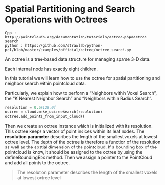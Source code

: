 # Spatial Partitioning and Search Operations with Octrees

    Cpp : http://pointclouds.org/documentation/tutorials/octree.php#octree-search    
    python : https://github.com/strawlab/python-pcl/blob/master/examples/official/octree/octree_search.py

An octree is a tree-based data structure for managing sparse 3-D data. 

Each internal node has exactly eight children. 

In this tutorial we will learn how to use the octree for spatial partitioning and neighbor search within pointcloud data. 

Particularly, we explain how to perform a “Neighbors within Voxel Search”, the “K Nearest Neighbor Search” and “Neighbors within Radius Search”.





```python
resolution = 0.5#128.0f
octree = cloud.make_octreeSearch(resolution)
octree.add_points_from_input_cloud()
```

Then we create an octree instance which is initialized with its resolution. 
This octree keeps a vector of point indices within its leaf nodes. 
The **resolution parameter** describes the length of the smallest voxels at lowest octree level. 
The depth of the octree is therefore a function of the resolution as well as the spatial dimension of the pointcloud. 
If a bounding box of the pointcloud is know, it should be assigned to the octree by using the defineBoundingBox method. 
Then we assign a pointer to the PointCloud and add all points to the octree.

> The resolution parameter describes the length of the smallest voxels at lowest octree level